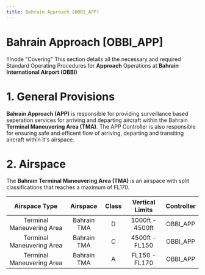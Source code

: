 ```yaml
---
title: Bahrain Approach [OBBI_APP]
---
```

# Bahrain Approach [OBBI_APP]

!!!node "Covering"
    This section details all the necessary and required Standard Operating Procedures for **Approach** Operations at **Bahrain International Airport (OBBI)**

# 1. General Provisions

**Bahrain Approach (APP)** is responsible for providing surveillance based seperation services for arriving and departing aircraft within the Bahrain **Terminal Maneuvering Area (TMA)**. The APP Controller is also responsible for ensuring safe and efficent flow of arriving, departing and transiting aircraft within it's airspace. 

# 2. Airspace 

The **Bahrain Terminal Maneuvering Area (TMA)** is an airspace with split classifications that reaches a maximum of FL170.

|     **Airspace Type**     | **Airspace** | **Class** | **Vertical Limits** | **Controller** |
|:-------------------------:|:------------:|:---------:|:-------------------:|:--------------:|
| Terminal Maneuvering Area |  Bahrain TMA |     D     |   1000ft - 4500ft   |    OBBI_APP    |
| Terminal Maneuvering Area |  Bahrain TMA |     C     |    4500ft - FL150   |    OBBI_APP    |
| Terminal Maneuvering Area |  Bahrain TMA |     A     |    FL150 - FL170    |    OBBI_APP    |

